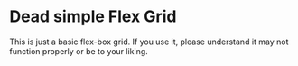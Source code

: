 # Dead simple Flex Grid

This is just a basic flex-box grid. If you use it, please understand it may not function properly or be to your liking. 